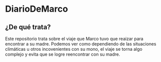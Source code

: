 # DiarioDeMarco
## ¿De qué trata?
Este repositorio trata sobre el viaje que Marco tuvo que reaizar para encontrar a su madre. Podemos ver como dependiendo de las situaciones climáticas u otros incovenientes con su mono, el viaje se torna algo complejo y evita que se logre reencontrar con su madre.